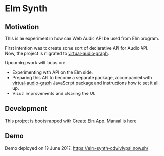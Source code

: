 # Elm Synth

## Motivation

This is an experiment in how can Web Audio API be used from Elm program.

First intention was to create some sort of declarative API for Audio API. Now, the project is migrated to [virtual-audio-graph](https://github.com/benji6/virtual-audio-graph).

Upcoming work will focus on:
- Experimenting with API on the Elm side.
- Preparing this API to become a separate package, accompanied with [virtual-audio-graph](https://github.com/benji6/virtual-audio-graph) JavaScript package and instructions how to set it all up.
- Visual improvements and clearing the UI.

## Development

This project is bootstrapped with [Create Elm App](https://github.com/halfzebra/create-elm-app). Manual is [here](https://github.com/bardt/elm-synth/blob/master/ELM_APP_README.md)

## Demo

Demo deployed on 19 June 2017: https://elm-synth-cdwivlvpsi.now.sh/
